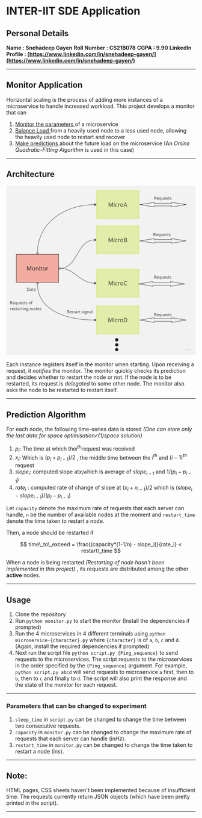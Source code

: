 # INTER-IIT SDE Application

## Personal Details

**Name : Snehadeep Gayen** 
**Roll Number : CS21B078** 
**CGPA : 9.90** 
**LinkedIn Profile : [https://www.linkedin.com/in/snehadeep-gayen/](https://www.linkedin.com/in/snehadeep-gayen/)** 

---

## Monitor Application

Horizontal scaling is the process of adding more instances of a microservice to handle increased workload. This project develops a monitor that can 

1. <u> Monitor the parameters </u> of a microservice
2. <u> Balance Load </u> from a heavily used node to a less used node, allowing the heavily used node to restart and recover
3. <u> Make predictions </u> about the future load on the microservice (An _Online Quadratic-Fitting Algorithm_ is used in this case)

---

## Architecture

![Architecture](architecture.jpg)

Each instance registers itself in the monitor when starting. 
Upon receiving a request, it _notifies_ the monitor. The monitor quickly checks its prediction and decides whether to restart the node or not.
If the node is to be restarted, its request is _delegated_ to some other node. The monitor also asks the node to be restarted to restart itself.

---

## Prediction Algorithm

For each node, the following time-series data is stored <i> (One can store only the last data for space optimisation$\mathcal{O}(1)$space solution) </i>

1. $p_i$: The time at which the$i^{th}$request was received
2. $x_i$: Which is ${(p_i + p_{i-1})}/{2}$  , the middle time between the $i^{th}$ and $(i-1)^{th}$ request
3. $slope_i$: computed slope at$x_i$which is average of $slope_{i-1}$ and $1/(p_i - p_{i-1})$
4. $rate_i$ : computed rate of change of slope at $(x_i + x_{i-1})/2$ which is $(slope_i - slope_{i-1})/(p_i - p_{i-1})$

Let `capacity` denote the maximum rate of requests that each server can handle,
`n` be the number of available nodes at the moment and
`restart_time` denote the time taken to restart a node.

Then, a node should be restarted if 

$$
    time\_to\_exceed = \frac{(capacity*(1-1/n) - slope_i)}{rate_i} < restart\_time
$$

When a node is being restarted <i> (Restarting of node hasn't been implemented in this project) </i>, its requests are distributed among the other **active** nodes.

---

## Usage

1. Clone the repository 
2. Run `python monitor.py` to start the monitor (Install the dependencies if prompted)
3. Run the 4 microservices in 4 different terminals using `python microservice-{character}.py` where `{character}` is of `a`, `b`, `c` and `d`. (Again, install the required dependencies if prompted)
4. Next run the script file `python script.py {Ping_sequence}` to send requests to the microservices. The script requests to the microservices in the order specified by the `{Ping_sequence}` argument. For example, `python script.py abcd` will send requests to microservice `a` first, then to `b`, then to `c` and finally to `d`.  The script will also print the response and the state of the monitor for each request.

---

### Parameters that can be changed to experiment

1. `sleep_time` in `script.py` can be changed to change the time between two consecutive requests.
2. `capacity` in `monitor.py` can be changed to change the maximum rate of requests that each server can handle (in$Hz$).
3. `restart_time` in `monitor.py` can be changed to change the time taken to restart a node (in$s$).

---

## Note:
HTML pages, CSS sheets haven't been implemented because of insufficient time. The requests currently return JSON objects (which have been pretty printed in the script).

---